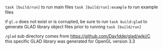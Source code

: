 `task [build/run]` to run main files
`task [build/run]:example` to run example files

if `gl.o` does not exist or is corrupted, be sure to run `task build:glad` to generate GLAD library object files prior to running `task [build/run]`

`/glad` sub directory comes from https://github.com/Dav1dde/glad/wiki/C
this specific GLAD library was generated for OpenGL version 3.3